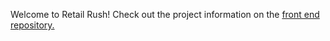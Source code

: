 Welcome to Retail Rush! Check out the project information on the [front end repository.](https://github.com/adamsl22/Retail_Project_Frontend)
